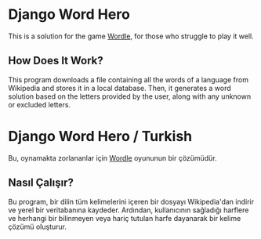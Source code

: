 # Django Word Hero
This is a solution for the game [Wordle](https://wordlegame.org/tr), for those who struggle to play it well.

## How Does It Work?
This program downloads a file containing all the words of a language from Wikipedia and stores it in a local database. Then, it generates a word solution based on the letters provided by the user, along with any unknown or excluded letters.

# Django Word Hero / Turkish
Bu, oynamakta zorlananlar için [Wordle](https://wordlegame.org/tr) oyununun bir çözümüdür.

## Nasıl Çalışır?
Bu program, bir dilin tüm kelimelerini içeren bir dosyayı Wikipedia'dan indirir ve yerel bir veritabanına kaydeder. Ardından, kullanıcının sağladığı harflere ve herhangi bir bilinmeyen veya hariç tutulan harfe dayanarak bir kelime çözümü oluşturur.
